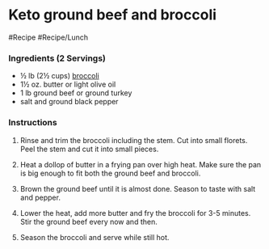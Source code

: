 
# Keto ground beef and broccoli

#Recipe 
#Recipe/Lunch 

### Ingredients (2 Servings)

-   ½ lb (2½ cups) [broccoli](https://www.dietdoctor.com/nutrition/broccoli)
-   1½ oz. butter or light olive oil
-   1 lb ground beef or ground turkey
-   salt and ground black pepper

### Instructions

1.  Rinse and trim the broccoli including the stem. Cut into small florets. Peel the stem and cut it into small pieces.
    
2.  Heat a dollop of butter in a frying pan over high heat. Make sure the pan is big enough to fit both the ground beef and broccoli.
    
3.  Brown the ground beef until it is almost done. Season to taste with salt and pepper.
    
4.  Lower the heat, add more butter and fry the broccoli for 3-5 minutes. Stir the ground beef every now and then.
    
5.  Season the broccoli and serve while still hot.